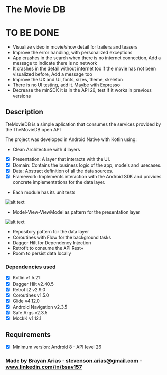 # The Movie DB

# TO BE DONE
 
 - Visualize video in movie/show detail for trailers and teasers
 - Improve the error handling, with personalized exceptions
 - App crashes in the search when there is no internet connection, Add a message to indicate there is no network
 - It crashes in the detail without internet too if the movie has not been visualized before, Add a message too
 - Improve the UX and UI, fonts, sizes, theme, skeleton
 - There is no UI testing, add it. Maybe with Expresso
 - Decrease the minSDK it is in the API 26, test if it works in previous versions

## Description

TteMovieDB is a simple aplication that consumes the services provided by the TheMovieDB open API

The project was developed in Android Native with Kotlin using:

- Clean Architecture with 4 layers

- [x] Presentation: A layer that interacts with the UI.
- [x] Domain: Contains the business logic of the app, models and usecases.
- [x] Data: Abstract definition of all the data sources.
- [x] Framework: Implements interaction with the Android SDK and provides concrete implementations for the data layer.

- Each module has its unit tests

![alt text](https://koenig-media.raywenderlich.com/uploads/2019/06/Android-Clean-Architecture.png)

- Model-View-ViewModel as pattern for the presentation layer

![alt text](https://developer.android.com/topic/libraries/architecture/images/final-architecture.png?hl=es-419)

- Repository pattern for the data layer
- Coroutines with Flow for the background tasks
- Dagger Hilt for Dependency Injection
- Retrofit to consume the API Rest+
- Room to persist data locally

### Dependencies used

- [x] Kotlin v1.5.21
- [x] Dagger Hilt v2.40.5
- [x] Retrofit2 v2.9.0
- [x] Coroutines v1.5.0
- [x] Glide v4.12.0
- [x] Android Navigation v2.3.5
- [x] Safe Args v2.3.5
- [x] MockK v1.12.1

## Requirements

- [x] Minimum version: Android 8 - API level 26

### Made by Brayan Arias - stevenson.arias@gmail.com - www.linkedin.com/in/bsav157

 
